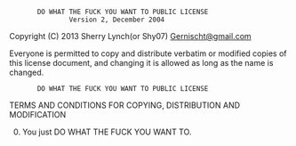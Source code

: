            DO WHAT THE FUCK YOU WANT TO PUBLIC LICENSE
                   Version 2, December 2004

Copyright (C) 2013 Sherry Lynch(or Shy07) <Gernischt@gmail.com>

Everyone is permitted to copy and distribute verbatim or modified
copies of this license document, and changing it is allowed as long
as the name is changed.

           DO WHAT THE FUCK YOU WANT TO PUBLIC LICENSE
  TERMS AND CONDITIONS FOR COPYING, DISTRIBUTION AND MODIFICATION

 0. You just DO WHAT THE FUCK YOU WANT TO.

